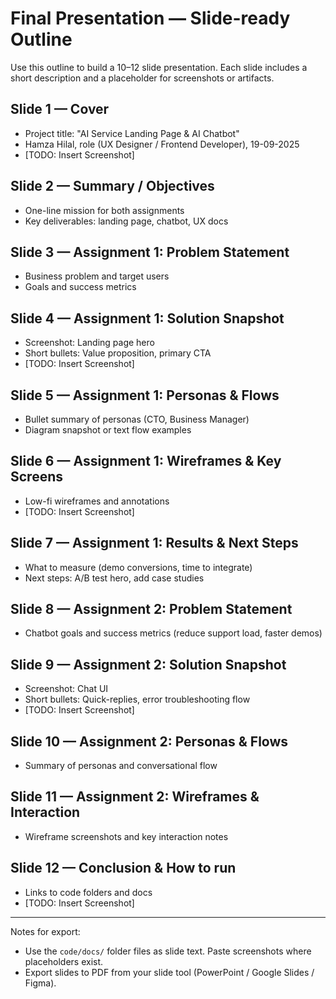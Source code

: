 # Final Presentation — Slide-ready Outline

Use this outline to build a 10–12 slide presentation. Each slide includes a short description and a placeholder for screenshots or artifacts.

## Slide 1 — Cover
- Project title: "AI Service Landing Page & AI Chatbot"
- Hamza Hilal, role (UX Designer / Frontend Developer), 19-09-2025
- [TODO: Insert Screenshot]

## Slide 2 — Summary / Objectives
- One-line mission for both assignments
- Key deliverables: landing page, chatbot, UX docs

## Slide 3 — Assignment 1: Problem Statement
- Business problem and target users
- Goals and success metrics

## Slide 4 — Assignment 1: Solution Snapshot
- Screenshot: Landing page hero
- Short bullets: Value proposition, primary CTA
- [TODO: Insert Screenshot]

## Slide 5 — Assignment 1: Personas & Flows
- Bullet summary of personas (CTO, Business Manager)
- Diagram snapshot or text flow examples

## Slide 6 — Assignment 1: Wireframes & Key Screens
- Low-fi wireframes and annotations
- [TODO: Insert Screenshot]

## Slide 7 — Assignment 1: Results & Next Steps
- What to measure (demo conversions, time to integrate)
- Next steps: A/B test hero, add case studies

## Slide 8 — Assignment 2: Problem Statement
- Chatbot goals and success metrics (reduce support load, faster demos)

## Slide 9 — Assignment 2: Solution Snapshot
- Screenshot: Chat UI
- Short bullets: Quick-replies, error troubleshooting flow
- [TODO: Insert Screenshot]

## Slide 10 — Assignment 2: Personas & Flows
- Summary of personas and conversational flow

## Slide 11 — Assignment 2: Wireframes & Interaction
- Wireframe screenshots and key interaction notes

## Slide 12 — Conclusion & How to run
- Links to code folders and docs
- [TODO: Insert Screenshot]

---

Notes for export:
- Use the `code/docs/` folder files as slide text. Paste screenshots where placeholders exist.
- Export slides to PDF from your slide tool (PowerPoint / Google Slides / Figma).
